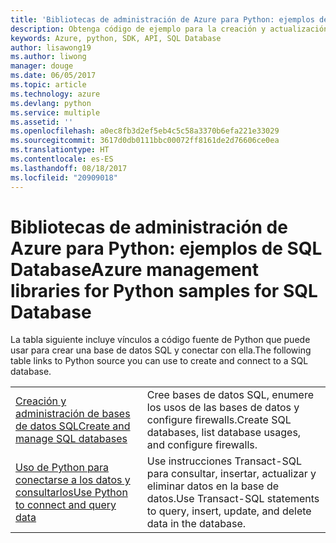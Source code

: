 ```yaml
---
title: 'Bibliotecas de administración de Azure para Python: ejemplos de SQL Database'
description: Obtenga código de ejemplo para la creación y actualización de bases de datos de Azure SQL Database mediante las bibliotecas de administración de Azure para Python.
keywords: Azure, python, SDK, API, SQL Database
author: lisawong19
ms.author: liwong
manager: douge
ms.date: 06/05/2017
ms.topic: article
ms.technology: azure
ms.devlang: python
ms.service: multiple
ms.assetid: ''
ms.openlocfilehash: a0ec8fb3d2ef5eb4c5c58a3370b6efa221e33029
ms.sourcegitcommit: 3617d0db0111bbc00072ff8161de2d76606ce0ea
ms.translationtype: HT
ms.contentlocale: es-ES
ms.lasthandoff: 08/18/2017
ms.locfileid: "20909018"
---
```

# <a name="azure-management-libraries-for-python-samples-for-sql-database"></a><span data-ttu-id="b490a-104">Bibliotecas de administración de Azure para Python: ejemplos de SQL Database</span><span class="sxs-lookup"><span data-stu-id="b490a-104">Azure management libraries for Python samples for SQL Database</span></span>

<span data-ttu-id="b490a-105">La tabla siguiente incluye vínculos a código fuente de Python que puede usar para crear una base de datos SQL y conectar con ella.</span><span class="sxs-lookup"><span data-stu-id="b490a-105">The following table links to Python source you can use to create and connect to a SQL database.</span></span> 

| ||
|---|---|
| <span data-ttu-id="b490a-106">[Creación y administración de bases de datos SQL][1]</span><span class="sxs-lookup"><span data-stu-id="b490a-106">[Create and manage SQL databases][1]</span></span> | <span data-ttu-id="b490a-107">Cree bases de datos SQL, enumere los usos de las bases de datos y configure firewalls.</span><span class="sxs-lookup"><span data-stu-id="b490a-107">Create SQL databases, list database usages, and configure firewalls.</span></span>  | 
| <span data-ttu-id="b490a-108">[Uso de Python para conectarse a los datos y consultarlos][2]</span><span class="sxs-lookup"><span data-stu-id="b490a-108">[Use Python to connect and query data][2]</span></span> | <span data-ttu-id="b490a-109">Use instrucciones Transact-SQL para consultar, insertar, actualizar y eliminar datos en la base de datos.</span><span class="sxs-lookup"><span data-stu-id="b490a-109">Use Transact-SQL statements to query, insert, update, and delete data in the database.</span></span> | 

[1]: https://azure.microsoft.com/resources/samples/sql-database-python-manage/
[2]: https://docs.microsoft.com/azure/sql-database/sql-database-connect-query-python